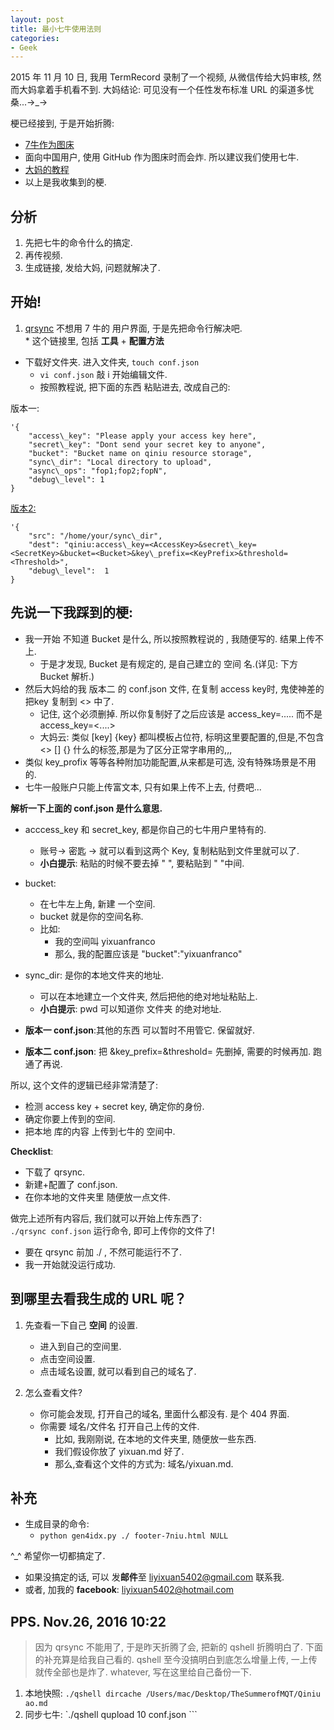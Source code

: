 ```yaml
---
layout: post
title: 最小七牛使用法则
categories:
- Geek
---
```


2015 年 11 月 10 日, 我用 TermRecord 录制了一个视频, 从微信传给大妈审核, 然而大妈拿着手机看不到.  大妈结论: 可见没有一个任性发布标准 URL 的渠道多忧桑...→\_→

梗已经接到, 于是开始折腾:  

* [7牛作为图床][1]
* 面向中国用户, 使用 GitHub 作为图床时而会炸. 所以建议我们使用七牛.
* [大妈的教程][2]
* 以上是我收集到的梗.

## 分析
1. 先把七牛的命令什么的搞定.
2. 再传视频.
3. 生成链接, 发给大妈, 问题就解决了.

## 开始!

1.  [qrsync][3]
不想用 7 牛的 用户界面, 于是先把命令行解决吧.  
    \* 这个链接里, 包括 **工具** + **配置方法**

* 下载好文件夹. 进入文件夹, `touch conf.json`
	* `vi conf.json` 敲 i 开始编辑文件.
	* 按照教程说, 把下面的东西 粘贴进去, 改成自己的:

版本一:

	'{
	    "access\_key": "Please apply your access key here",
	    "secret\_key": "Dont send your secret key to anyone",
	    "bucket": "Bucket name on qiniu resource storage",
	    "sync\_dir": "Local directory to upload",
	    "async\_ops": "fop1;fop2;fopN",
	    "debug\_level": 1
	}


[版本2:][4]

	'{
	    "src": "/home/your/sync\_dir",
	    "dest": "qiniu:access\_key=<AccessKey>&secret\_key=<SecretKey>&bucket=<Bucket>&key\_prefix=<KeyPrefix>&threshold=<Threshold>",
	    "debug\_level":  1
	}



## 先说一下我踩到的梗:

 * 我一开始 不知道 Bucket 是什么, 所以按照教程说的 , 我随便写的. 结果上传不上.
   * 于是才发现, Bucket 是有规定的, 是自己建立的 空间 名.(详见: 下方 Bucket 解析.)
 * 然后大妈给的我 版本二 的 conf.json 文件, 在复制 access key时, 鬼使神差的 把key 复制到 \<\> 中了.
   * 记住, 这个必须删掉. 所以你复制好了之后应该是 access\_key=..... 而不是 access\_key=\<....\>
   * 大妈云: 类似 <key> [key] {key} 都叫模板占位符, 标明这里要配置的,但是,不包含 \<\> [] {} 什么的标签,那是为了区分正常字串用的,,,   
 * 类似 key\_profix 等等各种附加功能配置,从来都是可选, 没有特殊场景是不用的.
 * 七牛一般账户只能上传富文本, 只有如果上传不上去, 付费吧...

**解析一下上面的 conf.json 是什么意思.**

 * acccess\_key 和 secret\_key, 都是你自己的七牛用户里特有的.
	* 账号→ 密匙 → 就可以看到这两个 Key, 复制粘贴到文件里就可以了.
	* **小白提示**: 粘贴的时候不要去掉 " ", 要粘贴到 " "中间.


 * bucket:
	* 在七牛左上角, 新建 一个空间.
	* bucket 就是你的空间名称.
	* 比如:
		* 我的空间叫 yixuanfranco
		* 那么, 我的配置应该是 "bucket":"yixuanfranco"

 * sync\_dir: 是你的本地文件夹的地址.
	* 可以在本地建立一个文件夹, 然后把他的绝对地址粘贴上.
	* **小白提示**: pwd 可以知道你 文件夹 的绝对地址.

* **版本一 conf.json**:其他的东西 可以暂时不用管它. 保留就好.
*  **版本二 conf.json**: 把 &key\_prefix=<KeyPrefix>&threshold=<Threshold> 先删掉, 需要的时候再加. 跑通了再说.

所以, 这个文件的逻辑已经非常清楚了:  

* 检测 access key + secret key, 确定你的身份.
* 确定你要上传到的空间.
* 把本地 库的内容 上传到七牛的 空间中.


**Checklist**:  

* 下载了 qrsync.
* 新建+配置了 conf.json.
* 在你本地的文件夹里 随便放一点文件.

做完上述所有内容后, 我们就可以开始上传东西了:  
`./qrsync conf.json`
运行命令, 即可上传你的文件了!  

* 要在 qrsync 前加 ./ , 不然可能运行不了.
* 我一开始就没运行成功.

## 到哪里去看我生成的 URL 呢？
1. 先查看一下自己 **空间** 的设置.
	* 进入到自己的空间里.
	* 点击空间设置.
	* 点击域名设置, 就可以看到自己的域名了.

2. 怎么查看文件?
	* 你可能会发现, 打开自己的域名, 里面什么都没有. 是个 404 界面.
	* 你需要 域名/文件名 打开自己上传的文件.
		* 比如, 我刚刚说, 在本地的文件夹里, 随便放一些东西.
		* 我们假设你放了 yixuan.md 好了.
		* 那么,查看这个文件的方式为: 域名/yixuan.md.

## 补充

* 生成目录的命令:
  * `python gen4idx.py ./ footer-7niu.html NULL`

^\_^ 希望你一切都搞定了.  

* 如果没搞定的话, 可以 发**邮件**至 liyixuan5402@gmail.com 联系我.
* 或者, 加我的 **facebook**: liyixuan5402@hotmail.com


## PPS. Nov.26, 2016 10:22

> 因为 qrsync 不能用了, 于是昨天折腾了会, 把新的 qshell 折腾明白了. 下面的补充算是给我自己看的. qshell 至今没搞明白到底怎么增量上传, 一上传就传全部也是炸了.  whatever, 写在这里给自己备份一下. 
 1. 本地快照:
 `./qshell dircache /Users/mac/Desktop/TheSummerofMQT/Qiniu ao.md `
2. 同步七牛:
\`./qshell qupload 10 conf.json
\`\`\`

[1]:	https://github.com/OpenMindClub/2.OMOOC.py/issues/70
[2]:	http://blog.zhgdg.org/2013-08/usage7niu/
[3]:	http://docs.qiniu.com/tools/v6/qrsync.html
[4]:	http://developer.qiniu.com/docs/v6/tools/qrsync.html